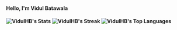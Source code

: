 <h4>Hello, I'm Vidul Batawala<h4>

![VidulHB's Stats](https://github-readme-stats.vercel.app/api?username=VidulHB&theme=dark&show_icons=true&hide_border=true&count_private=true)
![VidulHB's Streak](https://github-readme-streak-stats.herokuapp.com/?user=VidulHB&theme=dark&hide_border=true)
![VidulHB's Top Languages](https://github-readme-stats.vercel.app/api/top-langs/?username=VidulHB&theme=dark&show_icons=true&hide_border=true&layout=compact)
